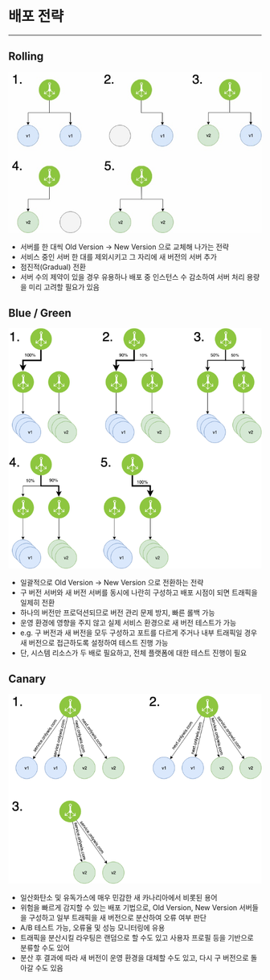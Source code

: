 # 배포 전략

---

## Rolling

![Rolling Update](../images/DevOps/99143F435C87397A09.jpg)

- 서버를 한 대씩 Old Version → New Version 으로 교체해 나가는 전략
- 서비스 중인 서버 한 대를 제외시키고 그 자리에 새 버전의 서버 추가
- 점진적(Gradual) 전환
- 서버 수의 제약이 있을 경우 유용하나 배포 중 인스턴스 수 감소하여 서버 처리 용량을 미리 고려할 필요가 있음

## Blue / Green

![BG](../images/DevOps/99E6E74C5C8737EC0E.png)

- 일괄적으로 Old Version → New Version 으로 전환하는 전략
- 구 버전 서버와 새 버전 서버를 동시에 나란히 구성하고 배포 시점이 되면 트래픽을 일제히 전환
- 하나의 버전만 프로덕션되므로 버전 관리 문제 방지, 빠른 롤백 가능
- 운영 환경에 영향을 주지 않고 실제 서비스 환경으로 새 버전 테스트가 가능
- e.g. 구 버전과 새 버전을 모두 구성하고 포트를 다르게 주거나 내부 트래픽일 경우 새 버전으로 접근하도록 설정하여 테스트 진행 가능
- 단, 시스템 리소스가 두 배로 필요하고, 전체 플랫폼에 대한 테스트 진행이 필요

## Canary

![Canary](../images/DevOps/99A68F4E5C8739470D.png)

- 일산화탄소 및 유독가스에 매우 민감한 새 카나리아에서 비롯된 용어
- 위험을 빠르게 감지할 수 있는 배포 기법으로, Old Version, New Version 서버들을 구성하고 일부 트래픽을 새 버전으로 분산하여 오류 여부 판단
- A/B 테스트 가능, 오류율 및 성능 모니터링에 유용
- 트래픽을 분산시킬 라우팅은 랜덤으로 할 수도 있고 사용자 프로필 등을 기반으로 분류할 수도 있어
- 분산 후 결과에 따라 새 버전이 운영 환경을 대체할 수도 있고, 다시 구 버전으로 돌아갈 수도 있음
